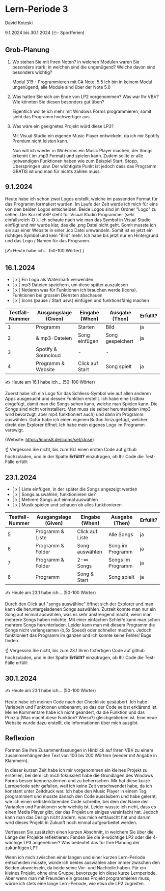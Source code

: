 # Lern-Periode 3

David Koteski

9.1.2024 bis 30.1.2024 (☃️- Sportferien)

## Grob-Planung

1. Wo stehen Sie mit Ihren Noten? In welchen Modulen waren Sie besonders stark; in welchen sind die ungenügend? Welche davon sind besonders wichtig?

   Modul 319 - Programmieren mit C# Note: 5.5
   Ich bin in keinem Modul ungenügend, alle Module sind über der Note 5.0
   
2. Was hatten Sie sich am Ende von LP2 vorgenommen? Was war Ihr VBV? Wie könnten Sie diesen besonders gut üben?
   
   Eigentlich wollte ich mehr mit Windows Forms programmieren, somit sieht das Programm hochwertiger aus.
   
3. Was wäre ein geeignetes Projekt würd diese LP3?
   
   Mit Visual Studio ein eigenen Music Player entwickeln, da ich mir Spotify Premium nicht leisten kann.




   Nun will ich wieder in WinForms ein Music Player machen, der Songs erkennt ( im .mp3 Format) und spielen kann. Zudem sollte er alle notwendigen Funktionen haben wie zum Beispiel Start, Stopp, Überspringen usw.
   Der wichtigste Punkt ist jedoch dass das Programm GRATIS ist und man für nichts zahlen muss.

## 9.1.2024

Heute habe ich schon zwei Logos erstellt, welche im passenden Format für das Programm formatiert wurden. Im Laufe der Zeit werde ich mich für eins von den beiden Logos entscheiden. Beide Logos sind im Ordner "Logo" zu sehen. Der Kürzel VSP steht für Visual Studio Programmer (sehr einfallsreich :D ). Ich schaute nach wie man das Symbol in Visual Studio einfügt und mir wurde klar, das die .png Datei nicht geht. Somit musste ich sie aus einer Website in einer .ico Datei umwandeln. Somit ist es jetzt ein richtiges Symbol und kein "Bild" mehr.
Ich habe bis jetzt nur en Hintergrund und das Logo / Namen für das Programm. 

[✍️ Heute habe ich... (50-100 Wörter) ]

## 16.1.2024

- [ x ] Ein Logo als Watermark verwenden
- [ x ].mp3 Dateien speichern, um diese später auszulesen
- [ x ] Notieren was für Funktionen ich brauchen werde (Icons). Funktionen bei grossen Diensten abschauen
- [ x ] Icons (pause / Start usw.) einfügen und funktionsfähig machen

|Testfall-Nummer | Ausgangslage (Given) | Eingabe (When) | Ausgabe (Then) | Erfüllt? |
| -------------- | -------------------- | -------------- | -------------- | -------- |
| 1              |    Programm          |   Starten      |    Bild        | ja       |
| 2              |     & mp3-Dateien    |  Song einfügen |Song gespeichert| ja       |
| 3              |   Spotify & Souncloud|        -       |        -       |          |
| 4              | Programm & Website   |Click auf Start |  Song spielt   | ja       |

✍️ Heute am 16.1 habe ich... (50-100 Wörter)

Zuerst habe ich ein Logo für das Schliess-Symbol wie auf allen anderen Apps ausgesucht und dessen Funktion erstellt. Ich habe eine Listbox eingefügt, damit man die Songs sehen kann, welche man Spielen kann. Die Songs sind nicht vorinstalliert. Man muss sie selber herunterladen (mp3 wird bevorzugt, aber mp4 funktioniert auch) und dann im Programm auswählen. Dafür habe ich einen eigenen Button hinzugefügt, welcher direkt den Explorer öffnet. Ich habe mein eigenes Logo im Programm verewigt. 

(Website: https://icons8.de/icons/set/close)

☝️ Vergessen Sie nicht, bis zum 16.1 einen ersten Code auf github hochzuladen, und in der Spalte **Erfüllt?** einzutragen, ob Ihr Code die Test-Fälle erfüllt

## 23.1.2024

- [ x ] Liste einfügen, in der später die Songs angezeigt werden
- [ x ] Songs auswählen, funktionieren sie?
- [ x ] Mehrere Songs auf einmal auswählen
- [ x ] Musik spielen und schauen ob alles funktionieren

| Testfall-Nummer | Ausgangslage (Given) | Eingabe (When) | Ausgabe (Then) | Erfüllt? |
| --------------- | -------------------- | -------------- | -------------- | -------- |
| 5               |   Programm & Liste   | Click auf Liste| Alle Songs     |    ja    |
| 6               |   Programm & Folder  | Song auswählen |Song im Programm|    ja    |
| 7               |   Programm & Folder  |  2-∞ Songs     |Songs im Programm|   ja    |
| 8               |     Programm         |  Song & Start  | Song spielt    |    ja    |

✍️ Heute am 23.1 habe ich... (50-100 Wörter)

Durch den Click auf "songs auswählne" öffnet sich der Explorer und man kann die heruntergeladenen Songs auswählen. Zurzeit konnte man nur ein Song auf einmal auswählen, was es sehr anstrengend macht, wenn man mehrere Songs haben möchte. Mit einer einfachen Schleife kann man schon mehrere Songs herunterladen. Leider kann man mit diesem Programm die Songs nicht verlangsamen (o,5x Speed) oder schneller machen. Jedoch funktioniert das Programm im ganzen und ich konnte keine Fehler/ Bugs finden.

☝️ Vergessen Sie nicht, bis zum 23.1 Ihren fixfertigen Code auf github hochzuladen, und in der Spalte **Erfüllt?** einzutragen, ob Ihr Code die Test-Fälle erfüllt

## 30.1.2024

✍️ Heute am 23.1 habe ich... (50-100 Wörter)

Heute habe ich meinen Code nach der Checkliste gesäubert. Ich habe Variabeln und Funktionen umbenannt, so das der Code selbst erklärend ist. Meine Kommentare habe ich nicht geändert, da die Funktion und das Prinzip (Was macht diese Funktion? Wieso?) gleichgeblieben ist. Eine neue Website wurde dazu erstellt, die Informationen über mich ausgibt.

## Reflexion

Formen Sie Ihre Zusammenfassungen in Hinblick auf Ihren VBV zu einem zusammenhängenden Text von 100 bis 200 Wörtern (wieder mit Angabe in Klammern).

In dieser kurzen Zeit habe ich mir vorgenommen ein kleines Projekt zu erstellen, bei dem ich mich fokussiert habe die Grundlagen des Windows Forms besser kennenzulernen und zu beherrschen. Mir hat diese kurze Lernperiode sehr gefallen, weil ich keine Zeit verschwendet habe, da ich konstant unter Zeitdruck war. Ich habe den Music Player in einem Tag programmiert und musste danach den Code aussäubern und habe gelernt, wie ich einen selbsterklärenden Code schreibe, bei dem der Name der Variablen und Funktionen sehr wichtig ist. Leider wusste ich nicht, dass es einen Media Player gibt, der das Projekt um einiges vereinfacht hat. Jedoch kann man das Design nicht ändern, was mich enttäuscht hat und darum wird dieses Projekt in Zukunft noch einmal aufgearbeitet werden.


Verfassen Sie zusätzlich einen kurzen Abschnitt, in welchem Sie über die Länge der Projekte reflektieren: Fanden Sie die 9-wöchtige LP2 oder die 4-wöchige LP3 angenehmer? Was bedeutet das für Ihre Planung der zukünftigen LP?

Wenn ich mich zwischen einer langen und einer kurzen Lern-Periode entscheiden müsste, würde ich beides auswählen aber immer zwischen den Beiden abwechseln, da beide seine Vor- und Nachteile haben. Für ein kleines Projekt, ohne eine Gruppe, bevorzuge ich diese kurze Lernperiode. Aber wenn man mit Freunden ein grosses Projekt programmieren muss, würde ich stets eine lange Lern-Periode, wie etwa die LP2 zugreifen.

